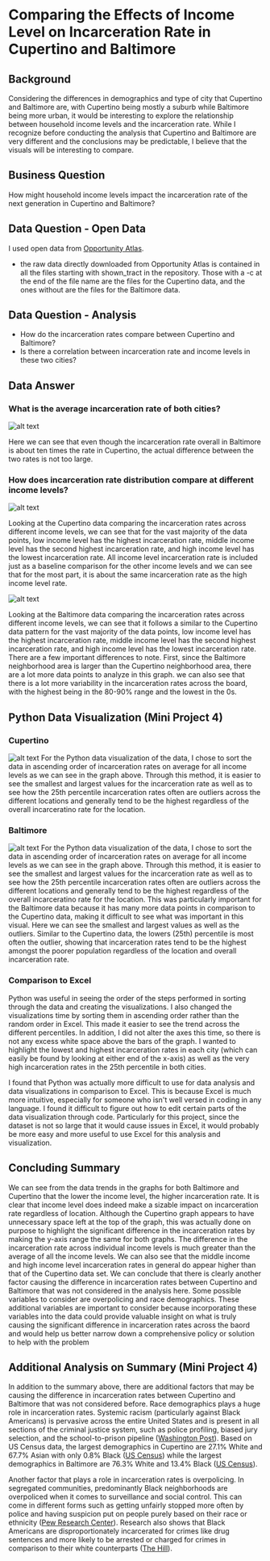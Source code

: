 # Comparing the Effects of Income Level on Incarceration Rate in Cupertino and Baltimore
## Background
Considering the differences in demographics and type of city that Cupertino and Baltimore are, with Cupertino being mostly a suburb while Baltimore being more urban, it would be interesting to explore the relationship between household income levels and the incarceration rate. While I recognize before conducting the analysis that Cupertino and Baltimore are very different and the conclusions may be predictable, I believe that the visuals will be interesting to compare.
## Business Question
How might household income levels impact the incarceration rate of the next generation in Cupertino and Baltimore?
## Data Question - Open Data
I used open data from [Opportunity Atlas](https://www.opportunityatlas.org).
 - the raw data directly downloaded from Opportunity Atlas is contained in all the files starting with shown_tract in the repository. Those with a -c at the end of the file name are the files for the Cupertino data, and the ones without are the files for the Baltimore data.
## Data Question - Analysis
 - How do the incarceration rates compare between Cupertino and Baltimore?
 - Is there a correlation between incarceration rate and income levels in these two cities?
## Data Answer
### What is the average incarceration rate of both cities?

![alt text](https://github.com/angelali1479/comparing-cupertino-baltimore-incarceration-rate/blob/master/cup-balt.png)

Here we can see that even though the incarceration rate overall in Baltimore is about ten times the rate in Cupertino, the actual difference between the two rates is not too large.

### How does incarceration rate distribution compare at different income levels?

![alt text](https://github.com/angelali1479/comparing-cupertino-baltimore-incarceration-rate/blob/master/cupertino.png)

Looking at the Cupertino data comparing the incarceration rates across different income levels, we can see that for the vast majority of the data points, low income level has the highest incarceration rate, middle income level has the second highest incarceration rate, and high income level has the lowest incarceration rate. All income level incarceration rate is included just as a baseline comparison for the other income levels and we can see that for the most part, it is about the same incarceration rate as the high income level rate.

![alt text](https://github.com/angelali1479/comparing-cupertino-baltimore-incarceration-rate/blob/master/baltimore.png)

Looking at the Baltimore data comparing the incarceration rates across different income levels, we can see that it follows a similar to the Cupertino data pattern for the vast majority of the data points, low income level has the highest incarceration rate, middle income level has the second highest incarceration rate, and high income level has the lowest incarceration rate. There are a few important differences to note. First, since the Baltimore neighborhood area is larger than the Cupertino neighborhood area, there are a lot more data points to analyze in this graph. we can also see that there is a lot more variability in the incarceration rates across the board, with the highest being in the 80-90% range and the lowest in the 0s.


## Python Data Visualization (Mini Project 4)
### Cupertino

![alt text](https://github.com/angelali1479/comparing-cupertino-baltimore-incarceration-rate/blob/master/pythonplot-cupertino.png)
For the Python data visualization of the data, I chose to sort the data in ascending order of incarceration rates on average for all income levels as we can see in the graph above. Through this method, it is easier to see the smallest and largest values for the incarceration rate as well as to see how the 25th percentile incarceration rates often are outliers across the different locations and generally tend to be the highest regardless of the overall incarceratino rate for the location.

### Baltimore

![alt text](https://github.com/angelali1479/comparing-cupertino-baltimore-incarceration-rate/blob/master/pythonplot-baltimore.png)
For the Python data visualization of the data, I chose to sort the data in ascending order of incarceration rates on average for all income levels as we can see in the graph above. Through this method, it is easier to see the smallest and largest values for the incarceration rate as well as to see how the 25th percentile incarceration rates often are outliers across the different locations and generally tend to be the highest regardless of the overall incarceratino rate for the location. This was particularly important for the Baltimore data because it has many more data points in comparison to the Cupertino data, making it difficult to see what was important in this visual. Here we can see the smallest and largest values as well as the outliers. Similar to the Cupertino data, the lowers (25th) percentile is most often the outlier, showing that incarceration rates tend to be the highest amongst the poorer population regardless of the location and overall incarceration rate.

### Comparison to Excel
Python was useful in seeing the order of the steps performed in sorting through the data and creating the visualizations. I also changed the visualizations time by sorting them in ascending order rather than the random order in Excel. This made it easier to see the trend across the different percentiles. In addition, I did not alter the axes this time, so there is not any excess white space above the bars of the graph. I wanted to highlight the lowest and highest incarceration rates in each city (which can easily be found by looking at either end of the x-axis) as well as the very high incarceration rates in the 25th percentile in both cities. 

I found that Python was actually more difficult to use for data analysis and data visualizations in comparison to Excel. This is because Excel is much more intuitive, especially for someone who isn't well versed in coding in any language. I found it difficult to figure out how to edit certain parts of the data visualization through code. Particularly for this project, since the dataset is not so large that it would cause issues in Excel, it would probably be more easy and more useful to use Excel for this analysis and visualization.


## Concluding Summary
We can see from the data trends in the graphs for both Baltimore and Cupertino that the lower the income level, the higher incarceration rate. It is clear that income level does indeed make a sizable impact on incarceration rate regardless of location. Although the Cupertino graph appears to have unnecessary space left at the top of the graph, this was actually done on purpose to highlight the significant difference in the incarceration rates by making the y-axis range the same for both graphs. The difference in the incarceration rate across individual income levels is much greater than the average of all the income levels. We can also see that the middle income and high income level incarceration rates in general do appear higher than that of the Cupertino data set. We can conclude that there is clearly another factor causing the difference in incarceration rates between Cupertino and Baltimore that was not considered in the analysis here. Some possible variables to consider are overpolicing and race demographics. These additional variables are important to consider because incorporating these variables into the data could provide valuable insight on what is truly causing the significant difference in incarceration rates across the baord and would help us better narrow down a comprehensive policy or solution to help with the problem

## Additional Analysis on Summary (Mini Project 4)

In addition to the summary above, there are additional factors that may be causing the difference in incarceration rates between Cupertino and Baltimore that was not considered before. Race demographics plays a huge role in incarceration rates. Systemic racism (particularly against Black Americans) is pervasive across the entire United States and is present in all sections of the criminal justice system, such as police profiling, biased jury selection, and the school-to-prison pipeline ([Washington Post](https://www.washingtonpost.com/graphics/2020/opinions/systemic-racism-police-evidence-criminal-justice-system/)). Based on US Census data, the largest demographics in Cupertino are 27.1% White and 67.7% Asian with only 0.8% Black ([US Census](https://www.census.gov/quickfacts/cupertinocitycalifornia)) while the largest demographics in Baltimore are 76.3% White and 13.4% Black ([US Census](https://www.census.gov/quickfacts/fact/table/baltimorecitymaryland,US/PST045219)).

Another factor that plays a role in incarceration rates is overpolicing. In segregated communities, predominantly Black neighborhoods are overpoliced when it comes to surveillance and social control. This can come in different forms such as getting unfairly stopped more often by police and having suspicion put on people purely based on their race or ethnicity ([Pew Research Center](https://www.pewresearch.org/fact-tank/2020/06/03/10-things-we-know-about-race-and-policing-in-the-u-s/)). Research also shows that Black Americans are disproportionately incarcerated for crimes like drug sentences and more likely to be arrested or charged for crimes in comparison to their white counterparts ([The Hill](https://thehill.com/changing-america/respect/equality/502277-black-people-5-times-more-likely-to-be-arrested-than-whites)).
